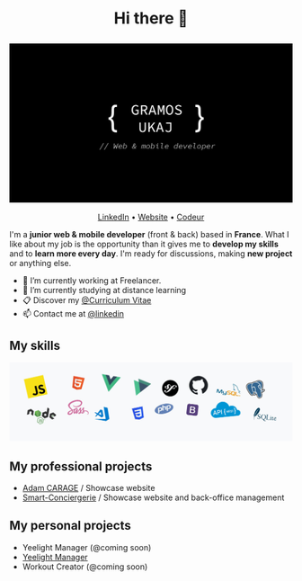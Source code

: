 # <p align="center">Hi there 👋</p>

![Cover](https://github.com/gramosukaj/gramosukaj/blob/master/img/cover.jpg)

<p align="center"><a href="https://linkedin.com/in/gramosukaj">LinkedIn</a> • <a href="https://www.gramosukaj.fr/">Website</a> • <a href="https://www.codeur.com/-gramos-uk">Codeur</a></p>

I'm a **junior web & mobile developer** (front & back) based in **France**. What I like about my job is the opportunity than it gives me to **develop my skills** and to **learn more every day**. I'm ready for discussions, making **new project** or anything else.

- 💼 I’m currently working at Freelancer.
- 🌱 I’m currently studying at distance learning
- 📋 Discover my <a href="https://gramosukaj.fr/docs/mon_cv.pdf">@Curriculum Vitae</a>
- 📫 Contact me at <a href="https://linkedin.com/in/gramosukaj">@linkedin</a>

## My skills
![Cover](https://github.com/gramosukaj/gramosukaj/blob/master/img/coveri_skills.jpg)

## My professional projects
- <a href="https://www.adamcarage.com">Adam CARAGE</a> / Showcase website
- <a href="https://gramosukaj.fr/prjects/smart-conciergerie">Smart-Conciergerie</a> / Showcase website and back-office management

## My personal projects
- Yeelight Manager (@coming soon)
- <a href="https://github.com/gramosukaj/yeelight_manager">Yeelight Manager</a>
- Workout Creator (@coming soon)
